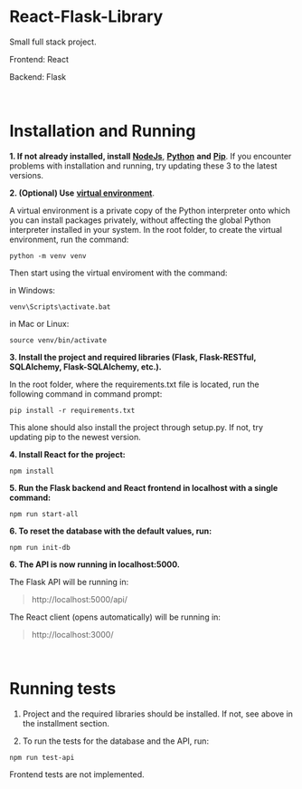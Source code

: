 # React-Flask-Library

Small full stack project.

Frontend: React

Backend: Flask


<br />


# Installation and Running


**1. If not already installed, install** [**NodeJs**](https://nodejs.org/en/download/), [**Python**](https://www.python.org/downloads/) **and** [**Pip**](https://pypi.org/project/pip/). If you encounter problems with installation and running, try updating these 3 to the latest versions.


**2. (Optional) Use** [**virtual environment**](https://docs.python.org/3/tutorial/venv.html).

A virtual environment is a private copy of the Python interpreter onto which you can install packages privately, without affecting the global Python interpreter installed in your system. In the root folder, to create the virtual environment, run the command:

```
python -m venv venv
```

Then start using the virtual enviroment with the command:

in Windows:

```
venv\Scripts\activate.bat
```

in Mac or Linux:

```
source venv/bin/activate
```


**3. Install the project and required libraries (Flask, Flask-RESTful, SQLAlchemy, Flask-SQLAlchemy, etc.).**

In the root folder, where the requirements.txt file is located, run the following command in command prompt:
 
 ```
 pip install -r requirements.txt
 ```
 
 This alone should also install the project through setup.py. If not, try updating pip to the newest version.
 

**4. Install React for the project:**

```
npm install
```


**5. Run the Flask backend and React frontend in localhost with a single command:**

```
npm run start-all
```


**6. To reset the database with the default values, run:**

```
npm run init-db
```


**6. The API is now running in localhost:5000.**

The Flask API will be running in: 

>http://localhost:5000/api/

The React client (opens automatically) will be running in:

>http://localhost:3000/


<br />


# Running tests

1. Project and the required libraries should be installed. If not, see above in the installment section.

2. To run the tests for the database and the API, run:

```
npm run test-api
```

Frontend tests are not implemented.


